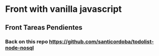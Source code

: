 # Front with vanilla javascript

## Front Tareas Pendientes 
### Back on this repo https://github.com/santicordoba/todolist-node-nosql 